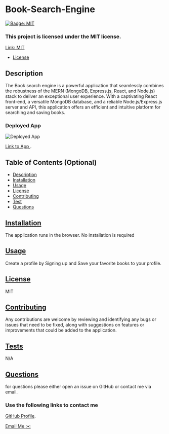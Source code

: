 # Book-Search-Engine

[![Badge: MIT](https://img.shields.io/badge/License-MIT-yellow.svg)](https://opensource.org/licenses/MIT)

### This project is licensed under the MIT license.

[Link: MIT](https://opensource.org/licenses/MIT)

- [License](#license)

## Description

The Book search engine is a powerful application that seamlessly combines the robustness of the MERN (MongoDB, Express.js, React, and Node.js) stack to deliver an exceptional user experience. With a captivating React front-end, a versatile MongoDB database, and a reliable Node.js/Express.js server and API, this application offers an efficient and intuitive platform for searching and saving books.

### Deployed App

![Deployed App](./book.gif)

[Link to App ](https://ancient-refuge-56406.herokuapp.com/).

## Table of Contents (Optional)

- [Description](#description)
- [Installation](#installation)
- [Usage](#usage)
- [License](#license)
- [Contributing](#contributing)
- [Test](#test)
- [Questions](#questions)

## <a href="Installation">Installation</a>

The application runs in the browser. No installation is required

## <a href="Usage">Usage</a>

Create a profile by Signing up and Save your favorite books to your profile.

## <a href="License">License</a>

MIT

## <a href="Contributing">Contributing</a>

Any contributions are welcome by reviewing and identifying any bugs or issues that need to be fixed, along with suggestions on features or improvements that could be added to the application.

## <a href="Tests">Tests</a>

N/A

## <a href="Questions">Questions</a>

for questions please either open an issue on GitHub or contact me via email.

### Use the following links to contact me

[GitHub Profile](https://github.com/LL8719).

[Email Me ✉️](mailto:arsgatslr_87@yahoo.com)
